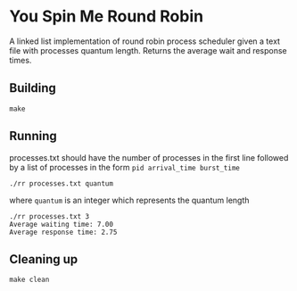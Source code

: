 # You Spin Me Round Robin

A linked list implementation of round robin process scheduler given a text file with processes quantum length. Returns the average wait and response times.

## Building

```shell
make
```

## Running

processes.txt should have the number of processes in the first line followed by a list of processes in the form `pid arrival_time burst_time`

```shell
./rr processes.txt quantum
```
where `quantum` is an integer which represents the quantum length

```shell
./rr processes.txt 3
Average waiting time: 7.00
Average response time: 2.75
```

## Cleaning up

```shell
make clean
```
